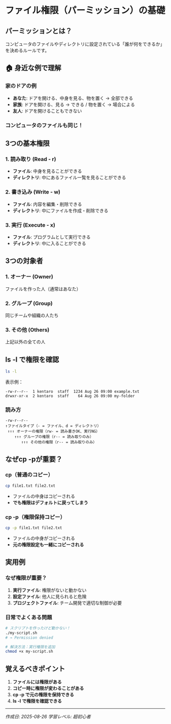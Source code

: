 # ファイル権限（パーミッション）の基礎

## パーミッションとは？

コンピュータのファイルやディレクトリに設定されている「誰が何をできるか」を決めるルールです。

## 🏠 身近な例で理解

### 家のドアの例
- **あなた**: ドアを開ける、中身を見る、物を置く → 全部できる
- **家族**: ドアを開ける、見る → できる / 物を置く → 場合による
- **友人**: ドアを開けることもできない

### コンピュータのファイルも同じ！

## 3つの基本権限

### 1. 読み取り (Read - r)
- **ファイル**: 中身を見ることができる
- **ディレクトリ**: 中にあるファイル一覧を見ることができる

### 2. 書き込み (Write - w)  
- **ファイル**: 内容を編集・削除できる
- **ディレクトリ**: 中にファイルを作成・削除できる

### 3. 実行 (Execute - x)
- **ファイル**: プログラムとして実行できる
- **ディレクトリ**: 中に入ることができる

## 3つの対象者

### 1. オーナー (Owner)
ファイルを作った人（通常はあなた）

### 2. グループ (Group)  
同じチームや組織の人たち

### 3. その他 (Others)
上記以外の全ての人

## ls -l で権限を確認

```bash
ls -l
```

表示例：
```
-rw-r--r--  1 kentaro  staff  1234 Aug 26 09:00 example.txt
drwxr-xr-x  2 kentaro  staff    64 Aug 26 09:00 my-folder
```

### 読み方
```
-rw-r--r--
↑ファイルタイプ（- = ファイル、d = ディレクトリ）
 ↑↑↑ オーナーの権限（rw- = 読み書きOK、実行NG）
    ↑↑↑ グループの権限（r-- = 読み取りのみ）
       ↑↑↑ その他の権限（r-- = 読み取りのみ）
```

## なぜcp -pが重要？

### cp（普通のコピー）
```bash
cp file1.txt file2.txt
```
- ファイルの中身はコピーされる
- **でも権限はデフォルトに戻ってしまう**

### cp -p（権限保持コピー）
```bash
cp -p file1.txt file2.txt  
```
- ファイルの中身がコピーされる
- **元の権限設定も一緒にコピーされる**

## 実用例

### なぜ権限が重要？
1. **実行ファイル**: 権限がないと動かない
2. **設定ファイル**: 他人に見られると危険
3. **プロジェクトファイル**: チーム開発で適切な制御が必要

### 日常でよくある問題
```bash
# スクリプトを作ったけど動かない！
./my-script.sh
# → Permission denied

# 解決方法：実行権限を追加
chmod +x my-script.sh
```

## 覚えるべきポイント

1. **ファイルには権限がある**
2. **コピー時に権限が変わることがある**  
3. **cp -p で元の権限を保持できる**
4. **ls -l で権限を確認できる**

---
*作成日: 2025-08-26*
*学習レベル: 超初心者*